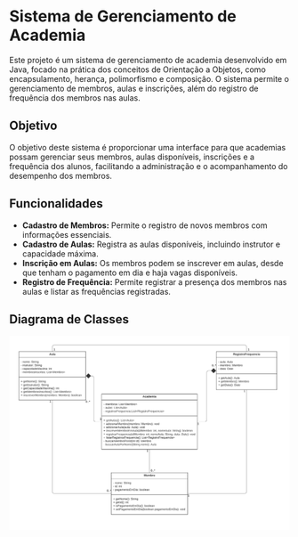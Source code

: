 # Sistema de Gerenciamento de Academia

Este projeto é um sistema de gerenciamento de academia desenvolvido em Java, focado na prática dos conceitos de Orientação a Objetos, como encapsulamento, herança, polimorfismo e composição. O sistema permite o gerenciamento de membros, aulas e inscrições, além do registro de frequência dos membros nas aulas.

## Objetivo

O objetivo deste sistema é proporcionar uma interface para que academias possam gerenciar seus membros, aulas disponíveis, inscrições e a frequência dos alunos, facilitando a administração e o acompanhamento do desempenho dos membros.

## Funcionalidades

- **Cadastro de Membros:** Permite o registro de novos membros com informações essenciais.
- **Cadastro de Aulas:** Registra as aulas disponíveis, incluindo instrutor e capacidade máxima.
- **Inscrição em Aulas:** Os membros podem se inscrever em aulas, desde que tenham o pagamento em dia e haja vagas disponíveis.
- **Registro de Frequência:** Permite registrar a presença dos membros nas aulas e listar as frequências registradas.

## Diagrama de Classes

![Diagrama de Classes](Classe%20UML.png) 
